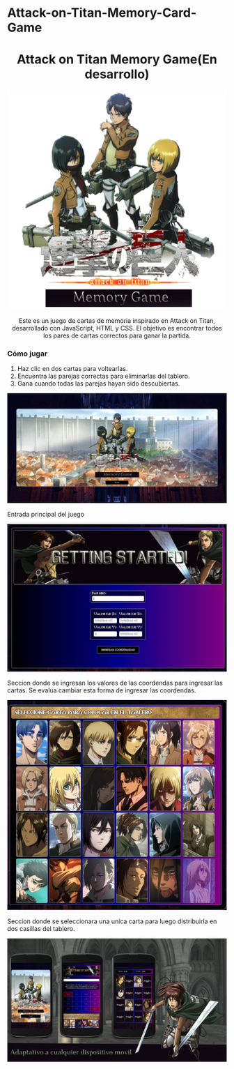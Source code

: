 # Attack-on-Titan-Memory-Card-Game
<h1 align="center">Attack on Titan Memory Game(En desarrollo) </h1>

<p align="center">
  <img src="imgLogo/imgLogo2.png" alt="Mi Logo" />
</p>
<p align="center">
Este es un juego de cartas de memoria inspirado en Attack on Titan, desarrollado con JavaScript, HTML y CSS. El objetivo es encontrar todos los pares de cartas correctos para ganar la partida.
 <h3>Cómo jugar</h3>
<ol>
  <li>Haz clic en dos cartas para voltearlas.</li>
  <li>Encuentra las parejas correctas para eliminarlas del tablero.</li>
  <li>Gana cuando todas las parejas hayan sido descubiertas.</li>
</ol>
</p>
<p aling="center">
  <img src="images/capture1.jpg" alt="menu"/>
</p>
<p aling="center">
  <figcaption>Entrada principal del juego</figcaption>
</p>
<img src="images/cargaCoordenadas.jpg" alt="carga-coordenadas"/>  
<p aling="left">
   Seccion donde se ingresan los valores de las coordendas para ingresar las cartas. Se evalua cambiar esta forma de ingresar las coordendas.
</p>
<img src="images/seleccionarCarta.jpg" alt="seleccionar-carta"/>  
<p aling="left">
   Seccion donde se seleccionara una unica carta para luego distribuirla en dos casillas del tablero.
</p>
<img src="images/dispositivosMoviles.jpg" alt="dipositivosMoviles" />



